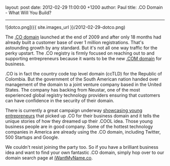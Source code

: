 layout: post
date: 2012-02-29 11:00:00 +1200
author: Paul
title: .CO Domain - What Will You Build?



----

![dotco.png]({{ site.images_url }}/2012-02-29-dotco.png)

The [.CO domain](https://iwantmyname.com/domains/co-colombian-domain-name-registration-for-colombia) launched at the end of 2009 and after only 18 months had already built a customer base of over 1 million registrations. That's astounding growth by any standard. But it's not all one way traffic for the perky upstart. The .CO registry is firmly focused on reaching out to and supporting entrepreneurs because it wants to be the new [.COM domain](https://iwantmyname.com/domains/com-domain-name-registration-for-commercial) for business.

.CO is in fact the country code top level domain (ccTLD) for the Republic of Colombia. But the government of the South American nation handed over management of the domain to a joint venture company based in the United States. The company has backing from Neustar, one of the most experienced global registry technology providers ensuring that customers can have confidence in the security of their domain.

There is currently a great campaign underway [showcasing young entrepreneurs](http://www.go.co/case-studies/underthebulb/) that picked up .CO for their business domain and it tells the unique stories of how they dreamed up their .COOL idea. Those young business people are in good company. Some of the hottest technology companies in America are already using the .CO domain, including Twitter, 500 Startups and Google.

We couldn't resist joining the party too. So if you have a brilliant business idea and want to find your own fantastic .CO domain, simply hop over to our domain search page at [iWantMyName.co](http://iwantmyname.co/).
